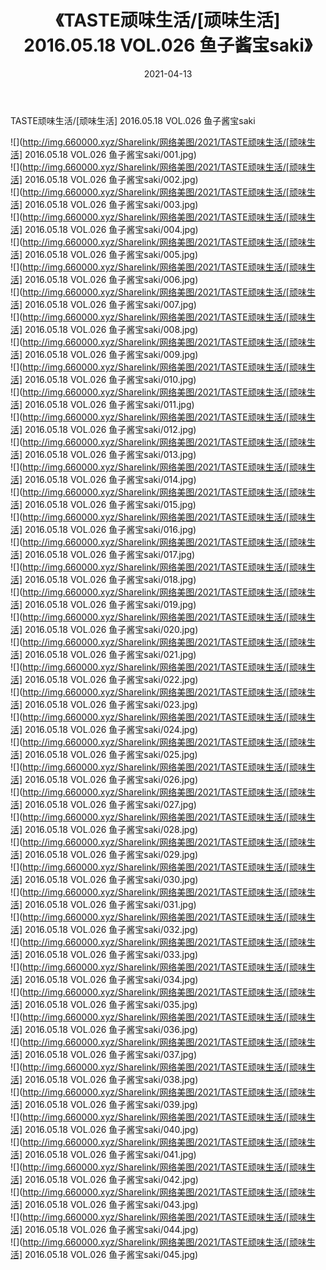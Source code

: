 ﻿---
layout: post
title:  《TASTE顽味生活/[顽味生活] 2016.05.18 VOL.026 鱼子酱宝saki》
date:   2021-04-13
img: http://img.660000.xyz/Sharelink/网络美图/2021/TASTE顽味生活/[顽味生活] 2016.05.18 VOL.026 鱼子酱宝saki/000.jpg
categories: [美女, 清纯, 唯美]
---

TASTE顽味生活/[顽味生活] 2016.05.18 VOL.026 鱼子酱宝saki

 ![](http://img.660000.xyz/Sharelink/网络美图/2021/TASTE顽味生活/[顽味生活] 2016.05.18 VOL.026 鱼子酱宝saki/001.jpg) <br>![](http://img.660000.xyz/Sharelink/网络美图/2021/TASTE顽味生活/[顽味生活] 2016.05.18 VOL.026 鱼子酱宝saki/002.jpg) <br>![](http://img.660000.xyz/Sharelink/网络美图/2021/TASTE顽味生活/[顽味生活] 2016.05.18 VOL.026 鱼子酱宝saki/003.jpg) <br>![](http://img.660000.xyz/Sharelink/网络美图/2021/TASTE顽味生活/[顽味生活] 2016.05.18 VOL.026 鱼子酱宝saki/004.jpg) <br>![](http://img.660000.xyz/Sharelink/网络美图/2021/TASTE顽味生活/[顽味生活] 2016.05.18 VOL.026 鱼子酱宝saki/005.jpg) <br>![](http://img.660000.xyz/Sharelink/网络美图/2021/TASTE顽味生活/[顽味生活] 2016.05.18 VOL.026 鱼子酱宝saki/006.jpg) <br>![](http://img.660000.xyz/Sharelink/网络美图/2021/TASTE顽味生活/[顽味生活] 2016.05.18 VOL.026 鱼子酱宝saki/007.jpg) <br>![](http://img.660000.xyz/Sharelink/网络美图/2021/TASTE顽味生活/[顽味生活] 2016.05.18 VOL.026 鱼子酱宝saki/008.jpg) <br>![](http://img.660000.xyz/Sharelink/网络美图/2021/TASTE顽味生活/[顽味生活] 2016.05.18 VOL.026 鱼子酱宝saki/009.jpg) <br>![](http://img.660000.xyz/Sharelink/网络美图/2021/TASTE顽味生活/[顽味生活] 2016.05.18 VOL.026 鱼子酱宝saki/010.jpg) <br>![](http://img.660000.xyz/Sharelink/网络美图/2021/TASTE顽味生活/[顽味生活] 2016.05.18 VOL.026 鱼子酱宝saki/011.jpg) <br>![](http://img.660000.xyz/Sharelink/网络美图/2021/TASTE顽味生活/[顽味生活] 2016.05.18 VOL.026 鱼子酱宝saki/012.jpg) <br>![](http://img.660000.xyz/Sharelink/网络美图/2021/TASTE顽味生活/[顽味生活] 2016.05.18 VOL.026 鱼子酱宝saki/013.jpg) <br>![](http://img.660000.xyz/Sharelink/网络美图/2021/TASTE顽味生活/[顽味生活] 2016.05.18 VOL.026 鱼子酱宝saki/014.jpg) <br>![](http://img.660000.xyz/Sharelink/网络美图/2021/TASTE顽味生活/[顽味生活] 2016.05.18 VOL.026 鱼子酱宝saki/015.jpg) <br>![](http://img.660000.xyz/Sharelink/网络美图/2021/TASTE顽味生活/[顽味生活] 2016.05.18 VOL.026 鱼子酱宝saki/016.jpg) <br>![](http://img.660000.xyz/Sharelink/网络美图/2021/TASTE顽味生活/[顽味生活] 2016.05.18 VOL.026 鱼子酱宝saki/017.jpg) <br>![](http://img.660000.xyz/Sharelink/网络美图/2021/TASTE顽味生活/[顽味生活] 2016.05.18 VOL.026 鱼子酱宝saki/018.jpg) <br>![](http://img.660000.xyz/Sharelink/网络美图/2021/TASTE顽味生活/[顽味生活] 2016.05.18 VOL.026 鱼子酱宝saki/019.jpg) <br>![](http://img.660000.xyz/Sharelink/网络美图/2021/TASTE顽味生活/[顽味生活] 2016.05.18 VOL.026 鱼子酱宝saki/020.jpg) <br>![](http://img.660000.xyz/Sharelink/网络美图/2021/TASTE顽味生活/[顽味生活] 2016.05.18 VOL.026 鱼子酱宝saki/021.jpg) <br>![](http://img.660000.xyz/Sharelink/网络美图/2021/TASTE顽味生活/[顽味生活] 2016.05.18 VOL.026 鱼子酱宝saki/022.jpg) <br>![](http://img.660000.xyz/Sharelink/网络美图/2021/TASTE顽味生活/[顽味生活] 2016.05.18 VOL.026 鱼子酱宝saki/023.jpg) <br>![](http://img.660000.xyz/Sharelink/网络美图/2021/TASTE顽味生活/[顽味生活] 2016.05.18 VOL.026 鱼子酱宝saki/024.jpg) <br>![](http://img.660000.xyz/Sharelink/网络美图/2021/TASTE顽味生活/[顽味生活] 2016.05.18 VOL.026 鱼子酱宝saki/025.jpg) <br>![](http://img.660000.xyz/Sharelink/网络美图/2021/TASTE顽味生活/[顽味生活] 2016.05.18 VOL.026 鱼子酱宝saki/026.jpg) <br>![](http://img.660000.xyz/Sharelink/网络美图/2021/TASTE顽味生活/[顽味生活] 2016.05.18 VOL.026 鱼子酱宝saki/027.jpg) <br>![](http://img.660000.xyz/Sharelink/网络美图/2021/TASTE顽味生活/[顽味生活] 2016.05.18 VOL.026 鱼子酱宝saki/028.jpg) <br>![](http://img.660000.xyz/Sharelink/网络美图/2021/TASTE顽味生活/[顽味生活] 2016.05.18 VOL.026 鱼子酱宝saki/029.jpg) <br>![](http://img.660000.xyz/Sharelink/网络美图/2021/TASTE顽味生活/[顽味生活] 2016.05.18 VOL.026 鱼子酱宝saki/030.jpg) <br>![](http://img.660000.xyz/Sharelink/网络美图/2021/TASTE顽味生活/[顽味生活] 2016.05.18 VOL.026 鱼子酱宝saki/031.jpg) <br>![](http://img.660000.xyz/Sharelink/网络美图/2021/TASTE顽味生活/[顽味生活] 2016.05.18 VOL.026 鱼子酱宝saki/032.jpg) <br>![](http://img.660000.xyz/Sharelink/网络美图/2021/TASTE顽味生活/[顽味生活] 2016.05.18 VOL.026 鱼子酱宝saki/033.jpg) <br>![](http://img.660000.xyz/Sharelink/网络美图/2021/TASTE顽味生活/[顽味生活] 2016.05.18 VOL.026 鱼子酱宝saki/034.jpg) <br>![](http://img.660000.xyz/Sharelink/网络美图/2021/TASTE顽味生活/[顽味生活] 2016.05.18 VOL.026 鱼子酱宝saki/035.jpg) <br>![](http://img.660000.xyz/Sharelink/网络美图/2021/TASTE顽味生活/[顽味生活] 2016.05.18 VOL.026 鱼子酱宝saki/036.jpg) <br>![](http://img.660000.xyz/Sharelink/网络美图/2021/TASTE顽味生活/[顽味生活] 2016.05.18 VOL.026 鱼子酱宝saki/037.jpg) <br>![](http://img.660000.xyz/Sharelink/网络美图/2021/TASTE顽味生活/[顽味生活] 2016.05.18 VOL.026 鱼子酱宝saki/038.jpg) <br>![](http://img.660000.xyz/Sharelink/网络美图/2021/TASTE顽味生活/[顽味生活] 2016.05.18 VOL.026 鱼子酱宝saki/039.jpg) <br>![](http://img.660000.xyz/Sharelink/网络美图/2021/TASTE顽味生活/[顽味生活] 2016.05.18 VOL.026 鱼子酱宝saki/040.jpg) <br>![](http://img.660000.xyz/Sharelink/网络美图/2021/TASTE顽味生活/[顽味生活] 2016.05.18 VOL.026 鱼子酱宝saki/041.jpg) <br>![](http://img.660000.xyz/Sharelink/网络美图/2021/TASTE顽味生活/[顽味生活] 2016.05.18 VOL.026 鱼子酱宝saki/042.jpg) <br>![](http://img.660000.xyz/Sharelink/网络美图/2021/TASTE顽味生活/[顽味生活] 2016.05.18 VOL.026 鱼子酱宝saki/043.jpg) <br>![](http://img.660000.xyz/Sharelink/网络美图/2021/TASTE顽味生活/[顽味生活] 2016.05.18 VOL.026 鱼子酱宝saki/044.jpg) <br>![](http://img.660000.xyz/Sharelink/网络美图/2021/TASTE顽味生活/[顽味生活] 2016.05.18 VOL.026 鱼子酱宝saki/045.jpg) <br>